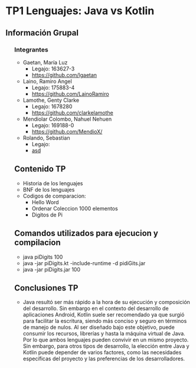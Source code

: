 <!DOCTYPE html>
<html>
<head>
	
</head>
<body>
	<h1>TP1 Lenguajes: Java vs Kotlin</h1>

<h2>Información Grupal</h2>
<ul>
	<h3>Integrantes</h3>
<ul>
	<li>Gaetan, María Luz<ul>
	<li>Legajo: 163627-3 </li>
	<li><a href="https://github.com/lgaetan" >https://github.com/lgaetan</a> </li>
	</ul></li>
	
<li>Laino, Ramiro Angel<ul>
	<li>Legajo: 175883-4 </li>
	<li><a href="https://github.com/LainoRamiro" >https://github.com/LainoRamiro</a> </li>
	</ul></li>


<li>Lamothe, Genty Clarke<ul>
	<li>Legajo: 1678280  </li>
	<li><a href="https://github.com/clarkelamothe" >https://github.com/clarkelamothe</a> </li>
	</ul></li>

<li>Mendiolar Colombo, Nahuel Nehuen<ul>
	<li>Legajo: 169188-0 </li>
	<li><a href="https://github.com/MendioX/" >https://github.com/MendioX/</a> </li>
	</ul></li>	

<li>Rolando, Sebastian<ul>
	<li>Legajo:  </li>
	<li><a href="asd" >asd</a> </li>
	</ul></li>
</ul>
<h2>Contenido TP </h2>
<ul>

<li>Historia de los lenguajes</li>
<li>BNF de los lenguajes</li>
<li>Codigos de comparacion: <ul>
<li>Hello Word</li>
<li>Ordenar Coleccion 1000 elementos</li>
<li>Digitos de Pi</li>
</ul></li>

</ul>
<h2>Comandos utilizados para ejecucion y compilacion </h2>
<ul>

<li>java piDigits 100</li>
<li>java -jar piDigits.kt -include-runtime -d pidiGits.jar</li>
<li>java -jar piDigits.jar 100</li>

</ul>


<h2>Conclusiones TP </h2>
<ul>

<li><p>Java resultó ser más rápido a la hora de su ejecución y composición del desarrollo. Sin embargo en el contexto del desarrollo de aplicaciones Android, Kotlin suele ser recomendado ya que surgió para facilitar la escritura, siendo más conciso y seguro en términos de manejo de nulos. Al ser diseñado bajo este objetivo, puede consumir los recursos, librerías y hasta la máquina virtual de Java. Por lo que ambos lenguajes pueden convivir en un mismo proyecto.
Sin embargo, para otros tipos de desarrollo, la elección entre Java y Kotlin puede depender de varios factores, como las necesidades específicas del proyecto y las preferencias de los desarrolladores.
</p></li>


</ul>


</body>
</html>
